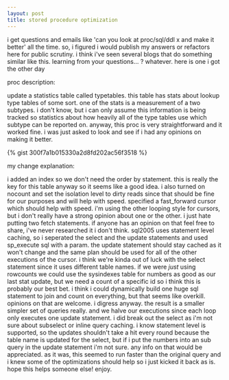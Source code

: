 ```yaml
---
layout: post
title: stored procedure optimization
---
```


i get questions and emails like 'can you look at proc/sql/ddl x and make it better' all the time. so, i figured i would publish my answers or refactors here for public scrutiny. i think i've seen several blogs that do something similar like this. learning from your questions... ? whatever. here is one i got the other day

proc description:

update a statistics table called typetables. this table has stats about lookup type tables of some sort. one of the stats is a measurement of a two subtypes. i don't know, but i can only assume this information is being tracked so statistics about how heavily all of the type tables use which subtype can be reported on. anyway, this proc is very straightforward and it worked fine. i was just asked to look and see if i had any opinions on making it better.

{% gist 300f7a1b015330a2d8fd202ac56f3518 %}

my change explanation:

i added an index so we don't need the order by statement. this is really the key for this table anyway so it seems like a good idea. i also turned on nocount and set the isolation level to dirty reads since that should be fine for our purposes and will help with speed. specified a fast_forward cursor which should help with speed. i'm using the other looping style for cursors, but i don't really have a strong opinion about one or the other. i just hate putting two fetch statements. if anyone has an opinion on that feel free to share, i've never researched it i don't think. sql2005 uses statement level caching, so i seperated the select and the update statements and used sp_execute sql with a param. the update statement should stay cached as it won't change and the same plan should be used for all of the other executions of the cursor. i think we're kinda out of luck with the select statement since it uses different table names. if we were *just* using rowcounts we could use the sysindexes table for numbers as good as our last stat update, but we need a count of a specific id so i think this is probably our best bet. i think i could dynamically build one huge sql statement to join and count on everything, but that seems like overkill. opinions on that are welcome. i digress anyway. the result is a smaller simpler set of queries really. and we halve our executions since each loop only executes one update statement. i did break out the select as i'm not sure about subselect or inline query caching. i know statement level is supported, so the updates shouldn't take a hit every round because the table name is updated for the select, but if i put the numbers into an sub query in the update statement i'm not sure. any info on that would be appreciated. as it was, this seemed to run faster than the original query and i knew some of the optimizations should help so i just kicked it back as is. hope this helps someone else! enjoy.
